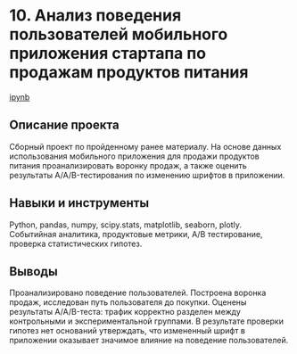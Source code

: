 # 10. Анализ поведения пользователей мобильного приложения стартапа по продажам продуктов питания

[ipynb](https://github.com/Natalyas23/Portfolio/blob/main/10.%20Анализ%20поведения%20пользователей%20мобильного%20приложения/10.%20Анализ%20поведения%20пользователей%20мобильного%20приложения%20стартапа%20по%20продажам%20продуктов%20питания.ipynb)

## Описание проекта

Сборный проект по пройденному ранее материалу.  На основе данных использования мобильного приложения для продажи продуктов питания проанализировать воронку продаж, а также оценить результаты A/A/B-тестирования по изменению шрифтов в приложении.

## Навыки и инструменты

Python, pandas, numpy, scipy.stats, matplotlib, seaborn, plotly.  Событийная аналитика, продуктовые метрики, А/В тестирование, проверка статистических гипотез.

## Выводы

Проанализировано поведение пользователей. Построена воронка продаж, исследован путь пользователя до покупки. Оценены результаты A/A/B-теста: трафик корректно разделен между контрольными и экспериментальной группами. В результате проверки гипотез  нет оснований утверждать, что измененный шрифт в приложении оказывает значимое влияние на поведение пользователей.
